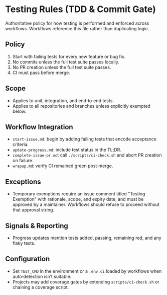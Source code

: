 # Testing Rules (TDD & Commit Gate)

Authoritative policy for how testing is performed and enforced across workflows. Workflows reference this file rather than duplicating logic.

## Policy

1. Start with failing tests for every new feature or bug fix.
2. No commits unless the full test suite passes locally.
3. No PR creation unless the full test suite passes.
4. CI must pass before merge.

## Scope

* Applies to unit, integration, and end‑to‑end tests.
* Applies to all repositories and branches unless explicitly exempted below.

## Workflow Integration

* `start-issue.md`: begin by adding failing tests that encode acceptance criteria.
* `update-progress.md`: include test status in the TL;DR.
* `complete-issue-pr.md`: call `./scripts/ci-check.sh` and abort PR creation on failure.
* `wrapup.md`: verify CI remained green post‑merge.

## Exceptions

* Temporary exemptions require an issue comment titled "Testing Exemption" with rationale, scope, and expiry date, and must be approved by a maintainer. Workflows should refuse to proceed without that approval string.

## Signals & Reporting

* Progress updates mention tests added, passing, remaining red, and any flaky tests.

## Configuration

* Set `TEST_CMD` in the environment or a `.env.ci` loaded by workflows when auto‑detection isn’t suitable.
* Projects may add coverage gates by extending `scripts/ci-check.sh` or chaining a coverage script.
